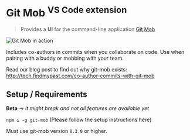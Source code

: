 # Git Mob <sup>VS Code extension</sup>

> Provides a **UI** for the command-line application [Git Mob](https://github.com/findmypast-oss/git-mob)

![Git Mob in action](https://user-images.githubusercontent.com/10452163/50549725-4c683b00-0c5a-11e9-8a09-bad3b0435ed2.gif)

Includes co-authors in commits when you collaborate on code. Use when pairing with a buddy or mobbing with your team.

Read our blog post to find out why git-mob exists: http://tech.findmypast.com/co-author-commits-with-git-mob

## Setup / Requirements

**Beta** -> _it might break and not all features are available yet_

`npm i -g git-mob` (Please follow the setup instructions here)

Must use git-mob version `0.3.0` or higher.
